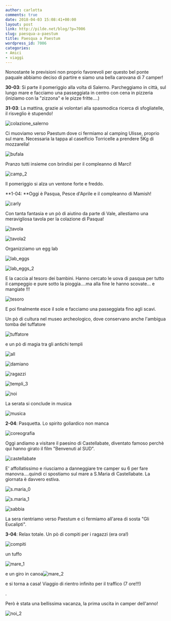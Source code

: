 ```yaml
---
author: carlotta
comments: true
date: 2018-04-03 15:08:41+00:00
layout: post
link: http://pilde.net/blog/?p=7006
slug: paesqua-a-paestum
title: Paesqua a Paestum
wordpress_id: 7006
categories:
- Amici
- viaggi
---
```


Nonostante le previsioni non proprio favorevoli per questo bel ponte paquale abbiamo deciso di partire e siamo una bella carovana di 7 camper!

**30-03**: Si parte il pomeriggio alla volta di Salerno. Parcheggiamo in città, sul lungo mare e facciamo una passeggiata in centro con cena in pizzeria (iniziamo con la "zizzona" e le pizze fritte....)




**31-03**: La mattina, grazie ai volontari alla spasmodica ricerca di sfogliatelle, il risveglio è stupendo!

![colazione_salerno](http://pilde.net/blog/wp-content/uploads/2018/04/colazione_salerno.jpg)




Ci muoviamo verso Paestum dove ci fermiamo al camping Ulisse, proprio sul mare. Necessaria la tappa al caseificio Torricelle a prendere 5Kg di mozzarella!

![bufala](http://pilde.net/blog/wp-content/uploads/2018/04/bufala.jpg)




Pranzo tutti insieme con brindisi per il compleanno di Marci!

![camp_2](http://pilde.net/blog/wp-content/uploads/2018/04/camp_2.jpg)


Il pomeriggio si alza un ventone forte e freddo.

**1-04: **Oggi è Pasqua, Pesce d'Aprile e il compleanno di Mamish!

![carly](http://pilde.net/blog/wp-content/uploads/2018/04/carly.jpg)




Con tanta fantasia e un pò di aiutino da parte di Vale, allestiamo una meravigliosa tavola per la colazione di Pasqua!

![tavola](http://pilde.net/blog/wp-content/uploads/2018/04/tavola.jpg)


 ![tavola2](http://pilde.net/blog/wp-content/uploads/2018/04/tavola2.jpg)




Organizziamo un egg lab

![lab_eggs](http://pilde.net/blog/wp-content/uploads/2018/04/lab_eggs.jpg)


 ![lab_eggs_2](http://pilde.net/blog/wp-content/uploads/2018/04/lab_eggs_2.jpg)




E la caccia al tesoro dei bambini. Hanno cercato le uova di pasqua per tutto il campeggio e pure sotto la pioggia....ma alla fine le hanno scovate... e mangiate !!!

![tesoro](http://pilde.net/blog/wp-content/uploads/2018/04/tesoro.jpg)


E poi finalmente esce il sole e facciamo una passeggiata fino agli scavi.

Un pò di cultura nel museo archeologico, dove conservano anche l'ambigua tomba del tuffatore

![tuffatore](http://pilde.net/blog/wp-content/uploads/2018/04/tuffatore-1.jpg)




e un pò di magia tra gli antichi templi

![all](http://pilde.net/blog/wp-content/uploads/2018/04/all.jpg)


![damiano](http://pilde.net/blog/wp-content/uploads/2018/04/damiano.jpg)


 ![ragazzi](http://pilde.net/blog/wp-content/uploads/2018/04/ragazzi.jpg)


![templi_3](http://pilde.net/blog/wp-content/uploads/2018/04/templi_3.jpg)


![noi](http://pilde.net/blog/wp-content/uploads/2018/04/noi.jpg)




La serata si conclude in musica

![musica](http://pilde.net/blog/wp-content/uploads/2018/04/musica.jpg)


**2-04**: Pasquetta. Lo spirito goliardico non manca

![coreografia](http://pilde.net/blog/wp-content/uploads/2018/04/coreografia.jpg)


Oggi andiamo a visitare il paesino di Castellabate, diventato famoso perchè qui hanno girato il film "Benvenuti al SUD".

![castellabate](http://pilde.net/blog/wp-content/uploads/2018/04/castellabate.jpg)


E' affollatissimo e riusciamo a danneggiare tre camper su 6 per fare manovra....quindi ci spostiamo sul mare a S.Maria di Castellabate. La giornata è davvero estiva.

![s.maria_0](http://pilde.net/blog/wp-content/uploads/2018/04/s.maria_0.jpg)


 ![s.maria_1](http://pilde.net/blog/wp-content/uploads/2018/04/s.maria_1.jpg)


 ![sabbia](http://pilde.net/blog/wp-content/uploads/2018/04/sabbia.jpg)


La sera rientriamo verso Paestum e ci fermiamo all'area di sosta "Gli Eucalipti".

**3-04**: Relax totale. Un pò di compiti per i ragazzi (era ora!)




![compiti](http://pilde.net/blog/wp-content/uploads/2018/04/compiti.jpg)


un tuffo

![mare_1](http://pilde.net/blog/wp-content/uploads/2018/04/mare_1.jpg)


e un giro in canoa![mare_2](http://pilde.net/blog/wp-content/uploads/2018/04/mare_2.jpg)




e si torna a casa! Viaggio di rientro infinito per il traffico (7 ore!!!)


.

Però è stata una bellissima vacanza, la prima uscita in camper dell'anno!

![noi_2](http://pilde.net/blog/wp-content/uploads/2018/04/noi_2.jpg)



